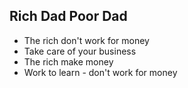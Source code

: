 ## Rich Dad Poor Dad

 - The rich don't work for money
 - Take care of your business   
 - The rich make money   
 - Work to learn - don't work for money

